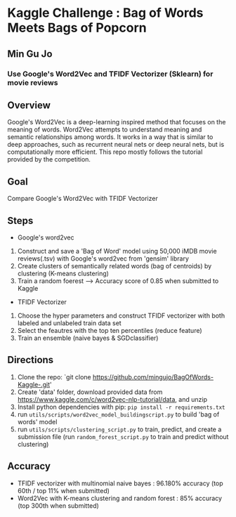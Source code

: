# Kaggle Challenge : Bag of Words Meets Bags of Popcorn
## Min Gu Jo
### Use Google's Word2Vec and TFIDF Vectorizer (Sklearn) for movie reviews


## Overview
Google's Word2Vec is a deep-learning inspired method that focuses on the meaning of words. Word2Vec attempts to understand meaning and semantic relationships among words. It works in a way that is similar to deep approaches, such as recurrent neural nets or deep neural nets, but is computationally more efficient. This repo mostly follows the tutorial provided by the competition. 

## Goal
Compare Google's Word2Vec with TFIDF Vectorizer

## Steps
- Google's word2vec
1. Construct and save a 'Bag of Word' model using 50,000 iMDB movie reviews(.tsv) with Google's word2vec from 'gensim' library
2. Create clusters of semantically related words (bag of centroids) by clustering (K-means clustering)
3. Train a random foerest
 --> Accuracy score of 0.85 when submitted to Kaggle

- TFIDF Vectorizer
1. Choose the hyper parameters and construct TFIDF vectorizer with both labeled and unlabeled train data set
2. Select the feautres with the top ten percentiles (reduce feature)
3. Train an ensemble (naive bayes & SGDclassifier)


## Directions
1. Clone the repo: `git clone https://github.com/mingujo/BagOfWords-Kaggle-.git'
2. Create 'data' folder, download provided data from https://www.kaggle.com/c/word2vec-nlp-tutorial/data, and unzip
3. Install python dependencies with pip: `pip install -r requirements.txt` 
4. run `utils/scripts/word2vec_model_buildingscript.py` to build 'bag of words' model
5. run `utils/scripts/clustering_script.py` to train, predict, and create a submission file
(run `random_forest_script.py` to train and predict without clustering)

## Accuracy
- TFIDF vectorizer with multinomial naive bayes : 96.180% accuracy (top 60th / top 11% when submitted)
- Word2Vec with K-means clustering and random forest : 85% accuracy (top 300th when submitted)
